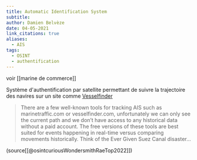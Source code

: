 ```yaml
---
title: Automatic Identification System
subtitle: 
author: Damien Belvèze
date: 04-05-2021
link_citations: true
aliases:
  - AIS
tags:
  - OSINT
  - authentification
---
```

voir [[marine de commerce]]

Système d'authentification par satellite permettant de suivre la trajectoire des navires sur un site comme [Vesselfinder](https://www.vesselfinder.com) 

>There are a few well-known tools for tracking AIS such as marinetraffic.com or vesselfinder.com, unfortunately we can only see the current path and we don’t have access to any historical data without a paid account. The free versions of these tools are best suited for events happening in real-time versus comparing movements historically. Think of the Ever Given Suez Canal disaster…

(source[[@osintcuriousWondersmithRaeTop2022]])

